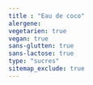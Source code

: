 ```yaml
---
title : "Eau de coco"
alergene:
vegetarien: true
vegan: true
sans-glutten: true
sans-lactose: true
type: "sucres"
sitemap_exclude: true
--- 
```

